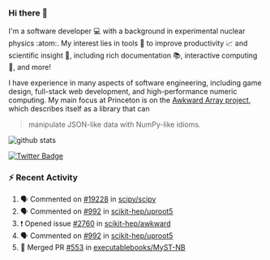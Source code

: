 ### Hi there 👋 

I'm a software developer 💻 with a background in experimental nuclear physics :atom:. My interest lies in tools :wrench: to improve productivity :chart_with_upwards_trend: and scientific insight :telescope:, including rich documentation 📚, interactive computing 🧮, and more! 

I have experience in many aspects of software engineering, including game design, full-stack web development, and high-performance numeric computing. My main focus at Princeton is on the [Awkward Array project](awkward-array.org/), which describes itself as a library that can 
> manipulate JSON-like data with NumPy-like idioms.

![github stats](https://github-readme-stats.vercel.app/api?username=agoose77&show_icons=true&hide_rank=true&hide_title=true&bg_color=30,e76445,904e95&text_color=efe3ec&icon_color=efe3ec)
<!--
**agoose77/agoose77** is a ✨ _special_ ✨ repository because its `README.md` (this file) appears on your GitHub profile.

Here are some ideas to get you started:

- 🔭 I’m currently working on ...
- 🌱 I’m currently learning ...
- 👯 I’m looking to collaborate on ...
- 🤔 I’m looking for help with ...
- 💬 Ask me about ...
- 📫 How to reach me: ...
- 😄 Pronouns: ...
- ⚡ Fun fact: ...
-->

[![Twitter Badge](https://img.shields.io/twitter/follow/agoose77?style=flat-square&logo=Twitter&logoColor=white&color=cornflowerblue)](https://twitter.com/agoose77)

### :zap: Recent Activity

<!--START_SECTION:activity-->
1. 🗣 Commented on [#19228](https://github.com/scipy/scipy/issues/19228#issuecomment-1768877305) in [scipy/scipy](https://github.com/scipy/scipy)
2. 🗣 Commented on [#992](https://github.com/scikit-hep/uproot5/pull/992#issuecomment-1767796039) in [scikit-hep/uproot5](https://github.com/scikit-hep/uproot5)
3. ❗ Opened issue [#2760](https://github.com/scikit-hep/awkward/issues/2760) in [scikit-hep/awkward](https://github.com/scikit-hep/awkward)
4. 🗣 Commented on [#992](https://github.com/scikit-hep/uproot5/pull/992#issuecomment-1766819203) in [scikit-hep/uproot5](https://github.com/scikit-hep/uproot5)
5. 🎉 Merged PR [#553](https://github.com/executablebooks/MyST-NB/pull/553) in [executablebooks/MyST-NB](https://github.com/executablebooks/MyST-NB)
<!--END_SECTION:activity-->
